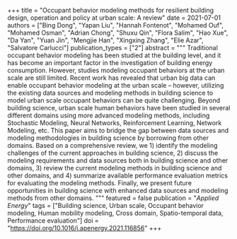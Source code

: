 +++
title = "Occupant behavior modeling methods for resilient building design, operation and policy at urban scale: A review"
date = 2021-07-01
authors = ["Bing Dong", "Yapan Liu", "Hannah Fontenot", "Mohamed Ouf", "Mohamed Osman", "Adrian Chong", "Shuxu Qin", "Flora Salim", "Hao Xue", "Da Yan", "Yuan Jin", "Mengjie Han", "Xingxing Zhang", "Elie Azar", "Salvatore Carlucci"]
publication_types = ["2"]
abstract = """
Traditional occupant behavior modeling has been studied at the building level, and it has become an important factor in the investigation of building energy consumption. However, studies modeling occupant behaviors at the urban scale are still limited. Recent work has revealed that urban big data can enable occupant behavior modeling at the urban scale – however, utilizing the existing data sources and modeling methods in building science to model urban scale occupant behaviors can be quite challenging. Beyond building science, urban scale human behaviors have been studied in several different domains using more advanced modeling methods, including Stochastic Modeling, Neural Networks, Reinforcement Learning, Network Modeling, etc. This paper aims to bridge the gap between data sources and modeling methodologies in building science by borrowing from other domains. Based on a comprehensive review, we 1) identify the modeling challenges of the current approaches in building science, 2) discuss the modeling requirements and data sources both in building science and other domains, 3) review the current modeling methods in building science and other domains, and 4) summarize available performance evaluation metrics for evaluating the modeling methods. Finally, we present future opportunities in building science with enhanced data sources and modeling methods from other domains.
"""
featured = false
publication = "*Applied Energy*"
tags = ["Building science, Urban scale, Occupant behavior modeling, Human mobility modeling, Cross domain, Spatio-temporal data, Performance evaluation"]
doi = "https://doi.org/10.1016/j.apenergy.2021.116856"
+++


